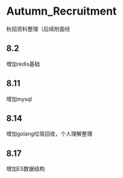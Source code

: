 # Autumn_Recruitment
秋招资料整理（后续附面经

## 8.2
增加redis基础

## 8.11

增加mysql

## 8.14

增加golang垃圾回收，个人理解整理

## 8.17

增加ES数据结构
